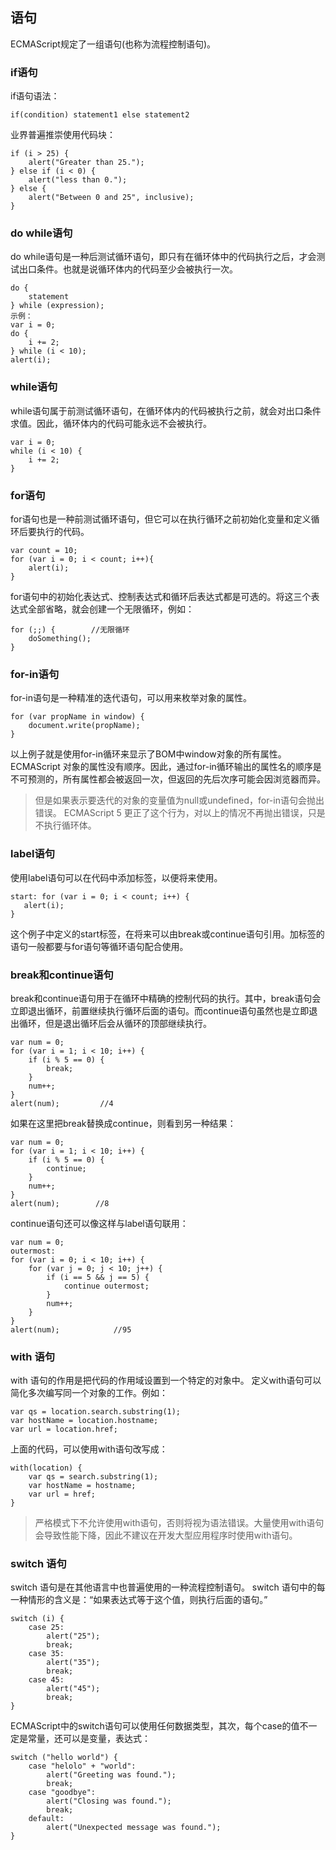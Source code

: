 ## 语句
ECMAScript规定了一组语句(也称为流程控制语句)。
### if语句
if语句语法：

    if(condition) statement1 else statement2

业界普遍推崇使用代码块：

    if (i > 25) {
        alert("Greater than 25.");
    } else if (i < 0) {
        alert("less than 0.");
    } else {
        alert("Between 0 and 25", inclusive);
    }

### do while语句
do while语句是一种后测试循环语句，即只有在循环体中的代码执行之后，才会测试出口条件。也就是说循环体内的代码至少会被执行一次。

    do {
        statement
    } while (expression);
    示例：
    var i = 0;
    do {
        i += 2;
    } while (i < 10);
    alert(i);
### while语句
while语句属于前测试循环语句，在循环体内的代码被执行之前，就会对出口条件求值。因此，循环体内的代码可能永远不会被执行。

    var i = 0;
    while (i < 10) {
        i += 2;
    }

### for语句
for语句也是一种前测试循环语句，但它可以在执行循环之前初始化变量和定义循环后要执行的代码。

    var count = 10;
    for (var i = 0; i < count; i++){
        alert(i);
    }

for语句中的初始化表达式、控制表达式和循环后表达式都是可选的。将这三个表达式全部省略，就会创建一个无限循环，例如：

    for (;;) {        //无限循环
        doSomething();
    }

### for-in语句
for-in语句是一种精准的迭代语句，可以用来枚举对象的属性。

    for (var propName in window) {
        document.write(propName);
    }
以上例子就是使用for-in循环来显示了BOM中window对象的所有属性。
ECMAScript 对象的属性没有顺序。因此，通过for-in循环输出的属性名的顺序是不可预测的，所有属性都会被返回一次，但返回的先后次序可能会因浏览器而异。
>但是如果表示要迭代的对象的变量值为null或undefined，for-in语句会抛出错误。
>ECMAScript 5 更正了这个行为，对以上的情况不再抛出错误，只是不执行循环体。
### label语句
使用label语句可以在代码中添加标签，以便将来使用。

    start: for (var i = 0; i < count; i++) {
       alert(i); 
    }

这个例子中定义的start标签，在将来可以由break或continue语句引用。加标签的语句一般都要与for语句等循环语句配合使用。
### break和continue语句
break和continue语句用于在循环中精确的控制代码的执行。其中，break语句会立即退出循环，前置继续执行循环后面的语句。而continue语句虽然也是立即退出循环，但是退出循环后会从循环的顶部继续执行。

    var num = 0;
    for (var i = 1; i < 10; i++) {
        if (i % 5 == 0) {
            break;
        }
        num++;
    }
    alert(num);         //4

如果在这里把break替换成continue，则看到另一种结果：

    var num = 0;
    for (var i = 1; i < 10; i++) {
        if (i % 5 == 0) {
            continue;
        }
        num++;
    }
    alert(num);        //8

continue语句还可以像这样与label语句联用：

    var num = 0;
    outermost:
    for (var i = 0; i < 10; i++) {
        for (var j = 0; j < 10; j++) {
            if (i == 5 && j == 5) {
                continue outermost;
            }
            num++;
        }
    }
    alert(num);            //95

### with 语句
with 语句的作用是把代码的作用域设置到一个特定的对象中。
定义with语句可以简化多次编写同一个对象的工作。例如：

    var qs = location.search.substring(1);
    var hostName = location.hostname;
    var url = location.href;

上面的代码，可以使用with语句改写成：

    with(location) {
        var qs = search.substring(1);
        var hostName = hostname;
        var url = href;
    }

>严格模式下不允许使用with语句，否则将视为语法错误。大量使用with语句会导致性能下降，因此不建议在开发大型应用程序时使用with语句。

### switch 语句
switch 语句是在其他语言中也普遍使用的一种流程控制语句。
switch 语句中的每一种情形的含义是：“如果表达式等于这个值，则执行后面的语句。”

    switch (i) {
        case 25:
            alert("25");
            break;
        case 35:
            alert("35");
            break;
        case 45:
            alert("45");
            break;
    }

ECMAScript中的switch语句可以使用任何数据类型，其次，每个case的值不一定是常量，还可以是变量，表达式：

    switch ("hello world") {
        case "helolo" + "world":
            alert("Greeting was found.");
            break;
        case "goodbye":
            alert("Closing was found.");
            break;
        default:
            alert("Unexpected message was found.");
    }

